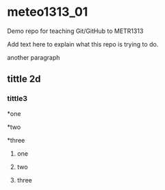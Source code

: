 # meteo1313_01
Demo repo for teaching Git/GitHub to METR1313

Add text here to explain what this repo is trying to do.

another paragraph

## tittle 2d

### tittle3

*one

*two 

*three

1. one

2. two

3. three
